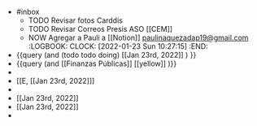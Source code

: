 - #inbox
	- TODO Revisar fotos Carddis
	- TODO Revisar Correos Presis ASO [[CEM]]
	- NOW Agregar a  Pauli a [[Notion]]  paulinaquezadap19@gmail.com
	  :LOGBOOK:
	  CLOCK: [2022-01-23 Sun 10:27:15]
	  :END:
- {{query   (and (todo todo doing) [[Jan 23rd, 2022]] ) }}
- {{query (and [[Finanzas Públicas]] [[yellow]] )}}
-
- [[E, [[Jan 23rd, 2022]]]
-
- [[Jan 23rd, 2022]]
- [[Jan 23rd, 2022]]
-